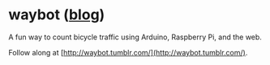waybot ([blog](http://waybot.tumblr.com/))
======

A fun way to count bicycle traffic using Arduino, Raspberry Pi, and the web.

Follow along at [http://waybot.tumblr.com/](http://waybot.tumblr.com/).
